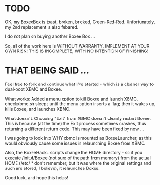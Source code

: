 TODO
====

OK, my BoxeeBox is toast, broken, bricked, Green-Red-Red.  Unfortunately, my 2nd replacement is also fubared.  

I do not plan on buying another Boxee Box ...

So, all of the work here is WITHOUT WARRANTY.  IMPLEMENT AT YOUR OWN RISK!  THIS IS INCOMPLETE, WITH NO INTENTION OF FINISHING!

THAT BEING SAID ...
===================

Feel free to fork and continue what I've started - which is a cleaner way to dual-boot XBMC and Boxee.

What works: Added a menu option to kill Boxee and launch XBMC. checkxbmc.sh sleeps until the menu option inserts a flag; then it wakes up, kills Boxee, and launches XBMC.

What doesn't: Choosing "Exit" from XBMC doesn't cleanly restart Boxee. This is because (at the time) the Exit process sometimes crashes, thus returning a different return code. This may have been fixed by now ...

I was going to look into WHY xbmc is mounted as BoxeeLauncher, as this would obviously cause some issues in relaunching Boxee from XBMC. 

Also, the BoxeeHack+ scripts change the HOME directory - so if you execute /init.d/Boxee (not sure of the path from memory) from the actual HOME (/etc/ ? don't remember, but it was where the original settings and such are stored, I believe), it relaunches Boxee.

Good luck, and hope this helps!